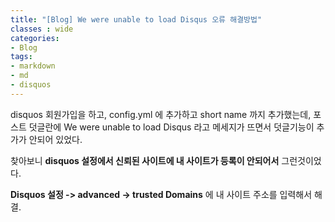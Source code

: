 ```yaml
---
title: "[Blog] We were unable to load Disqus 오류 해결방법"
classes : wide
categories:
- Blog
tags:
- markdown
- md
- disquos
---
```


disquos 회원가입을 하고, config.yml 에 추가하고 short name 까지 추가했는데, 포스트 덧글란에 We were unable to load Disqus 라고 메세지가 뜨면서 덧글기능이 추가가 안되어 있었다.

찾아보니 **disquos 설정에서 신뢰된 사이트에 내 사이트가 등록이 안되어서** 그런것이었다.


**Disquos 설정 -> advanced -> trusted Domains** 에 내 사이트 주소를 입력해서 해결.
